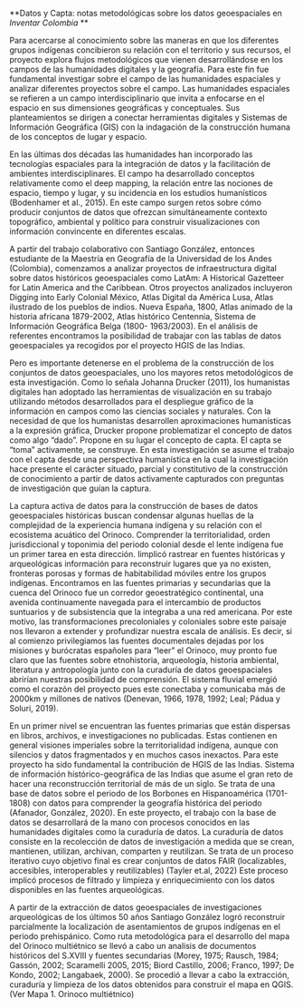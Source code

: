 
**Datos y Capta: notas metodológicas sobre los datos geoespaciales en *Inventar Colombia* **


Para acercarse al conocimiento sobre las maneras en que los diferentes grupos indígenas concibieron su relación con el territorio y sus recursos, el proyecto explora flujos metodológicos que vienen desarrollándose en los campos de las humanidades digitales y la geografía. Para este fin fue fundamental investigar sobre el campo de las humanidades espaciales y analizar diferentes proyectos sobre el campo. Las humanidades espaciales se refieren a un campo interdisciplinario que invita a enfocarse en el espacio en sus dimensiones geográficas y conceptuales. Sus planteamientos se dirigen a conectar herramientas digitales y Sistemas de Información Geográfica (GIS) con la indagación de la construcción humana de los conceptos de lugar y espacio.

En las últimas dos décadas las humanidades han incorporado las tecnologías espaciales para la integración de datos y la facilitación de ambientes interdisciplinares. El campo ha desarrollado conceptos relativamente como el deep mapping, la relación entre las nociones de espacio, tiempo y lugar, y su incidencia en los estudios humanísticos (Bodenhamer et al., 2015). En este campo surgen retos sobre cómo producir conjuntos de datos que ofrezcan simultáneamente contexto topográfico, ambiental y político para construir visualizaciones con información convincente en diferentes escalas.

A partir del trabajo colaborativo con Santiago González, entonces estudiante de la Maestría en Geografía de la Universidad de los Andes (Colombia), comenzamos a analizar proyectos de infraestructura digital sobre datos históricos geoespaciales como LatAm: A Historical Gazetteer for Latin America and the Caribbean. Otros proyectos analizados incluyeron Digging into Early Colonial México, Atlas Digital da América Lusa, Atlas ilustrado de los pueblos de indios. Nueva España, 1800, Atlas animado de la historia africana 1879-2002, Atlas histórico Centennia, Sistema de Información Geográfica Belga (1800- 1963/2003). En el análisis de referentes encontramos la posibilidad de trabajar con las tablas de datos geoespaciales ya recogidos por el proyecto HGIS de las Indias.

Pero es importante detenerse en el problema de la construcción de los conjuntos de datos geoespaciales, uno los mayores retos metodológicos de esta investigación.
Como lo señala Johanna Drucker (2011), los humanistas digitales han adoptado las herramientas de visualización en su trabajo utilizando métodos desarrollados para el despliegue gráfico de la información en campos como las ciencias sociales y naturales. Con la necesidad de que los humanistas desarrollen aproximaciones humanísticas a la expresión gráfica, Drucker propone problematizar el concepto de datos como algo “dado”. Propone en su lugar el concepto de capta. El capta se “toma” activamente, se construye. En esta investigación se asume el trabajo con el capta desde una perspectiva humanística en la cual la investigación hace presente el carácter situado, parcial y constitutivo de la construcción de conocimiento a partir de datos activamente capturados con preguntas de investigación que guían la captura.

La captura activa de datos para la construcción de bases de datos geoespaciales históricas buscan condensar algunas huellas de la complejidad de la experiencia humana indígena y su relación con el ecosistema acuático del Orinoco. Comprender la territorialidad, orden jurisdiccional y toponimia del periodo colonial desde el lente indígena fue un primer tarea en esta dirección. Iimplicó rastrear en fuentes históricas y arqueológicas información para reconstruir lugares que ya no existen, fronteras porosas y formas de habitabilidad móviles entre los grupos indígenas. Encontramos en las fuentes primarias y secundarias que la cuenca del Orinoco fue un corredor geoestratégico continental, una avenida continuamente navegada para el intercambio de productos suntuarios y de subsistencia que la integraba a una red americana. Por este motivo, las transformaciones precoloniales y coloniales sobre este paisaje nos llevaron a extender y profundizar nuestra escala de análisis. Es decir, si al comienzo privilegiamos las fuentes documentales dejadas por los misiones y burócratas españoles para “leer” el Orinoco, muy pronto fue claro que las fuentes sobre etnohistoria, arqueología, historia ambiental, literatura y antropología junto con la curaduría de datos geoespaciales abrirían nuestras posibilidad de comprensión. El sistema fluvial emergió como el corazón del proyecto pues este conectaba y comunicaba más de 2000km y millones de nativos (Denevan, 1966, 1978, 1992; Leal; Pádua y Soluri, 2019).

En un primer nivel se encuentran las fuentes primarias que están dispersas en libros, archivos, e investigaciones no publicadas. Estas contienen en general visiones imperiales sobre la territorialidad indígena, aunque con silencios y datos fragmentados y en muchos casos inexactos. Para este proyecto ha sido fundamental la contribución de HGIS de las Indias. Sistema de información histórico-geográfica de las Indias que asume el gran reto de hacer una reconstrucción territorial de más de un siglo. Se trata de una base de datos sobre el periodo de los Borbones en Hispanoamérica (1701-1808) con datos para comprender la geografía histórica del periodo (Afanador, González, 2020). En este proyecto, el trabajo con la base de datos se desarrollará de la mano con procesos conocidos en las humanidades digitales como la curaduría de datos. La curaduría de datos consiste en la recolección de datos de investigación a medida que se crean, mantienen, utilizan, archivan, comparten y reutilizan. Se trata de un proceso iterativo cuyo objetivo final es crear conjuntos de datos FAIR (localizables, accesibles, interoperables y reutilizables) (Tayler et.al, 2022) Este proceso implicó procesos de filtrado y limpieza y enriquecimiento con los datos disponibles en las fuentes arqueológicas.

A partir de la extracción de datos geoespaciales de investigaciones arqueológicas de los últimos 50 años Santiago González logró reconstruir parcialmente la localización de asentamientos de grupos indígenas en el periodo prehispánico. Como ruta metodológica para el desarrollo del mapa del Orinoco multiétnico se llevó a cabo un analisis de documentos históricos del S.XVIII y fuentes secundarias (Morey, 1975; Rausch, 1984; Gassón, 2002; Scaramelli 2005, 2015; Biord Castillo, 2006; Franco, 1997; De Kondo, 2002; Langabaek, 2000). Se procedió a llevar a cabo la extracción, curaduría y limpieza de los datos obtenidos para construir el mapa en QGIS. (Ver Mapa 1. Orinoco multiétnico)
